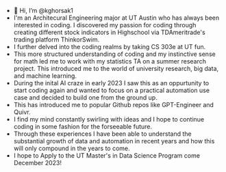 - 👋 Hi, I’m @kghorsak1 
- I'm an Architecural Engineering major at UT Austin who has always been interested in coding. I discovered my passion for coding through creating different stock indicators in Highschool via TDAmeritrade's trading platform ThinkorSwim.
- I further delved into the coding realms by taking CS 303e at UT fun.
- This more structured understanding of coding and my instinctive sense for math led me to work with my statistics TA on a summer research project. This introduced me to the world of university research, big data, and machine learning.
- During the inital AI craze in early 2023 I saw this as an oppurtunity to start coding again and wanted to focus on a practical automation use case and decided to build one from the ground up.
- This has introduced me to popular Github repos like GPT-Engineer and Quivr.
- I find my mind constantly swirling with ideas and I hope to continue coding in some fashion for the forseeable future.
- Through these experiences I have been able to understand the substantial growth of data and automation in recent years and how this will only compound in the years to come.
- I hope to Apply to the UT Master's in Data Science Program come December 2023!

<!---
kghorsak1/kghorsak1 is a ✨ special ✨ repository because its `README.md` (this file) appears on your GitHub profile.
You can click the Preview link to take a look at your changes.
--->
